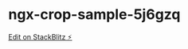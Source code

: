 # ngx-crop-sample-5j6gzq

[Edit on StackBlitz ⚡️](https://stackblitz.com/edit/ngx-crop-sample-5j6gzq)